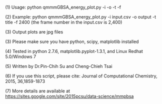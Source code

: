 (1) Usage: python qmmmGBSA_energy_plot.py -i -o -t -f

(2) Example: python qmmmGBSA_energy_plot.py -i input.csv -o output -t title -f 2400 (the frame number in the input.csv is 2,400)

(3) Output plots are jpg files

(3) Please make sure you have python, scipy, matplotlib installed

(4) Tested in python 2.7.6, matplotlib.pyplot-1.3.1, and Linux Redhat 5.0/Windows 7

(5) Written by Dr.Pin-Chih Su and Cheng-Chieh Tsai

(6) If you use this script, please cite: Journal of Computational Chemistry, 2015, 36,1859-1873

(7) More details are available at https://sites.google.com/site/2015pcsu/data-science/mmpbsa
